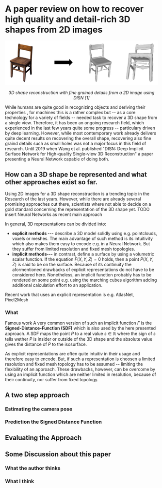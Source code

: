

# A paper review on how to recover high quality and detail-rich 3D shapes from 2D images
![enter image description here](https://github.com/bockph/DISN-Presentation/blob/master/title_1.png?raw=true)
<center><i>3D shape reconstruction with fine grained details from a 2D image using DISN [1]</i></center> 

While humans are quite good in recognizing objects and deriving their properties , for machines this is a rather complex but -- as a core technology for a variety of fields -- needed task to recover a 3D shape from a single view. Therefore, it has been an ongoing research field, which experienced in the last few years quite some progress -- particulary driven by deep learning. However, while most contemporary work already delivers quite decent results on recovering the overall shape, recovering also fine graind details such as small holes was not a major focus in this field of research. Until 2019 when Wang et al. published "DISN: Deep Implicit Surface Network for High-quality Single-view 3D Reconstruction" a paper presenting a Neural Network capable of doing both. 

## How can a 3D shape be represented and what other approaches exist so far.
Using 2D images for a 3D shape reconstruction is a trending topic in the Research of the last years. However, while there are already several promising approaches out there, scientists where not able to decide on a gold standard concerning the representation of the 3D shape yet. TODO insert Neural Networks as recent main approach

In general, 3D representations can be divided into:

 - **explicit methods ---** describe a 3D model solidly using e.g. pointclouds, voxels or meshes. The main advantage of such method is its intuitivity which also makes them easy to encode e.g. in a Neural Network. But they suffer from limited resolution and fixed mesh topologies.
 - **implicit methods---** in contrast, define a surface by using a volumetric scalar function. If the equation $F(X,Y,Z) = 0$ holds, then a point $P(X,Y,Z)$ is said to be on the surface.  Because of its continuity the aformentioned drawbacks of explicit representations do not have to be considered here. Nonetheless, an implicit function probably has to be rendered on some point e.g. using the marching cubes algorithm adding additional calculation effort to an application.


Recent work that uses  an explicit representation is e.g. AtlasNet, Pixel2Mesh
### What 
Famous work
A very common version of such an implicit function $F$ is the **Signed-Distance-Function (SDF)** which is also used by the here presented approach. A SDF maps the point $P$ to a real value $s  \in \mathbb{R}$ where the sign of $s$ tells wether $P$ is insider or outside of the 3D shape and the absolute value gives the distance of $P$ to the isosurface.

As explicit representations are often quite intuitiv in their usage and therefore easy to encode. But, if such a representation is choosen a limited resolution and fixed mesh topology has to be assumed -- limiting the flexibility of an approach. These drawbacks, however, can be overcome by using an implicit function which are neither limited in resolution, because of their continuity,  nor suffer from fixed topology. 





## A two step approach

### Estimating the camera pose

### Prediction the Signed Distance Function

## Evaluating the Approach

## Some Discussion about this paper

### What the author thinks

### What I think

<!--stackedit_data:
eyJoaXN0b3J5IjpbMTgyNjc2MzQzOCw1NTQwNjc4MDksLTIxND
YyOTM2MjQsMTUyNjEyNzQ4Niw1MjM3MTc4MzMsLTk4MzA3Mzk5
NCwtMTU0MjQ3NTcyNCwtNDIyODU1NTQyLDIxMjMyMTE2OTgsLT
M0OTg5MTI4NSwtMTQ1Mzk3NzA1OSwyNzY3Mjc1NSwxNTI4NzEy
MzQ3LC0yNTUwNjk2NzAsLTg2MDMxNDIyMCwxMzM2NzYxMTE2LC
0xMDczNTc3NDUyLDIwMDAyODA4MDEsLTY2OTU0NDg1NiwyMzMx
OTI5N119
-->